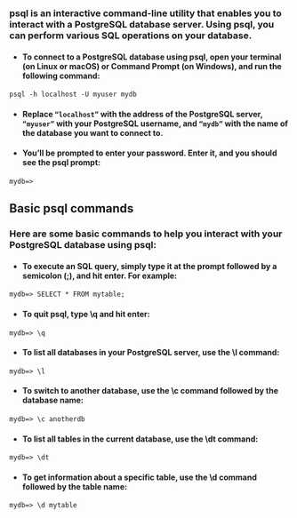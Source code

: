 ### psql is an interactive command-line utility that enables you to interact with a PostgreSQL database server. Using psql, you can perform various SQL operations on your database.

- #### To connect to a PostgreSQL database using psql, open your terminal (on Linux or macOS) or Command Prompt (on Windows), and run the following command:

```
psql -h localhost -U myuser mydb
```

- #### Replace `“localhost”` with the address of the PostgreSQL server, `“myuser”` with your PostgreSQL username, and `“mydb”` with the name of the database you want to connect to.

- #### You’ll be prompted to enter your password. Enter it, and you should see the psql prompt:

`mydb=>`

## Basic psql commands

### Here are some basic commands to help you interact with your PostgreSQL database using psql:

- #### To execute an SQL query, simply type it at the prompt followed by a semicolon (;), and hit enter. For example:

```mydb=> SELECT * FROM mytable;```

- #### To quit psql, type \q and hit enter:

```mydb=> \q```

- #### To list all databases in your PostgreSQL server, use the \l command:

```mydb=> \l```

- #### To switch to another database, use the \c command followed by the database name:

```mydb=> \c anotherdb```

- #### To list all tables in the current database, use the \dt command:

```mydb=> \dt```

- #### To get information about a specific table, use the \d command followed by the table name:

```mydb=> \d mytable```

